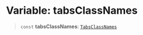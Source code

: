 # Variable: tabsClassNames

> `const` **tabsClassNames**: [`TabsClassNames`](../type-aliases/TabsClassNames.md)
